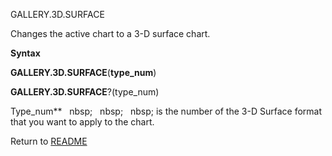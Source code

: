 GALLERY.3D.SURFACE

Changes the active chart to a 3-D surface chart.

**Syntax**

**GALLERY.3D.SURFACE**(**type\_num**)

**GALLERY.3D.SURFACE**?(type\_num)

Type\_num**&nbsp;&nbsp;&nbsp;nbsp;&nbsp;&nbsp;&nbsp;nbsp;&nbsp;&nbsp;&nbsp;nbsp;&nbsp;is the number of the 3-D Surface format
that you want to apply to the chart.



Return to [README](README.md)

